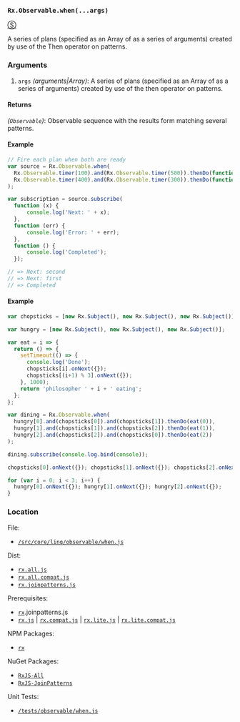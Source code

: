 ### `Rx.Observable.when(...args)`
[&#x24C8;](https://github.com/Reactive-Extensions/RxJS/blob/master/src/core/linq/observable/when.js "View in source")

A series of plans (specified as an Array of as a series of arguments) created by use of the Then operator on patterns.

### Arguments
1. `args` *(arguments|Array)*: A series of plans (specified as an Array of as a series of arguments) created by use of the then operator on patterns.

#### Returns
*(`Observable`)*: Observable sequence with the results form matching several patterns.

#### Example
```js
// Fire each plan when both are ready
var source = Rx.Observable.when(
  Rx.Observable.timer(100).and(Rx.Observable.timer(500)).thenDo(function (x, y) { return 'first'; }),
  Rx.Observable.timer(400).and(Rx.Observable.timer(300)).thenDo(function (x, y) { return 'second'; })
);

var subscription = source.subscribe(
  function (x) {
      console.log('Next: ' + x);
  },
  function (err) {
      console.log('Error: ' + err);
  },
  function () {
      console.log('Completed');
  });

// => Next: second
// => Next: first
// => Completed
```

#### Example

```js
var chopsticks = [new Rx.Subject(), new Rx.Subject(), new Rx.Subject()];

var hungry = [new Rx.Subject(), new Rx.Subject(), new Rx.Subject()];

var eat = i => {
  return () => {
    setTimeout(() => {
      console.log('Done');
      chopsticks[i].onNext({});
      chopsticks[(i+1) % 3].onNext({});
    }, 1000);
    return 'philosopher ' + i + ' eating';
  };
};

var dining = Rx.Observable.when(
  hungry[0].and(chopsticks[0]).and(chopsticks[1]).thenDo(eat(0)),
  hungry[1].and(chopsticks[1]).and(chopsticks[2]).thenDo(eat(1)),
  hungry[2].and(chopsticks[2]).and(chopsticks[0]).thenDo(eat(2))
);

dining.subscribe(console.log.bind(console));

chopsticks[0].onNext({}); chopsticks[1].onNext({}); chopsticks[2].onNext({});

for (var i = 0; i < 3; i++) {
  hungry[0].onNext({}); hungry[1].onNext({}); hungry[2].onNext({});
}
```

### Location

File:
- [`/src/core/linq/observable/when.js`](https://github.com/Reactive-Extensions/RxJS/blob/master/src/core/linq/observable/when.js)

Dist:
- [`rx.all.js`](https://github.com/Reactive-Extensions/RxJS/blob/master/dist/rx.all.js)
- [`rx.all.compat.js`](https://github.com/Reactive-Extensions/RxJS/blob/master/dist/rx.all.compat.js)
- [`rx.joinpatterns.js`](https://github.com/Reactive-Extensions/RxJS/blob/master/dist/rx.joinpatterns.js)

Prerequisites:
- [`rx`](https://www.npmjs.org/package/rx).joinpatterns.js
- [`rx.js`](https://github.com/Reactive-Extensions/RxJS/blob/master/dist/rx.js) | [`rx.compat.js`](https://github.com/Reactive-Extensions/RxJS/blob/master/dist/rx.compat.js) | [`rx.lite.js`](https://github.com/Reactive-Extensions/RxJS/blob/master/dist/rx.lite.js) | [`rx.lite.compat.js`](https://github.com/Reactive-Extensions/RxJS/blob/master/dist/rx.lite.compat.js)

NPM Packages:
- [`rx`](https://www.npmjs.org/package/rx)

NuGet Packages:
- [`RxJS-All`](http://www.nuget.org/packages/RxJS-All)
- [`RxJS-JoinPatterns`](http://www.nuget.org/packages/RxJS-JoinPatterns)

Unit Tests:
- [`/tests/observable/when.js`](https://github.com/Reactive-Extensions/RxJS/blob/master/tests/observable/when.js)
